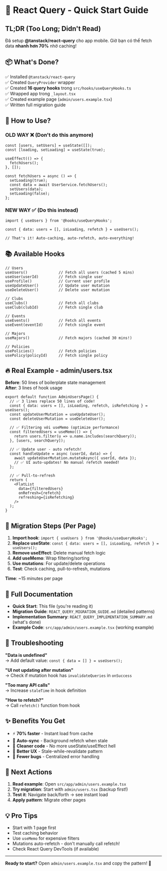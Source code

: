 # 🚀 React Query - Quick Start Guide

## TL;DR (Too Long; Didn't Read)

Đã setup **@tanstack/react-query** cho app mobile. Giờ bạn có thể fetch data **nhanh hơn 70%** nhờ caching!

## 📦 What's Done?

✅ Installed `@tanstack/react-query`  
✅ Created `QueryProvider` wrapper  
✅ Created **16 query hooks** trong `src/hooks/useQueryHooks.ts`  
✅ Wrapped app trong `_layout.tsx`  
✅ Created example page (`admin/users.example.tsx`)  
✅ Written full migration guide

## 🎯 How to Use?

### **OLD WAY** ❌ (Don't do this anymore)
```tsx
const [users, setUsers] = useState([]);
const [loading, setLoading] = useState(true);

useEffect(() => {
  fetchUsers();
}, []);

const fetchUsers = async () => {
  setLoading(true);
  const data = await UserService.fetchUsers();
  setUsers(data);
  setLoading(false);
};
```

### **NEW WAY** ✅ (Do this instead)
```tsx
import { useUsers } from '@hooks/useQueryHooks';

const { data: users = [], isLoading, refetch } = useUsers();

// That's it! Auto-caching, auto-refetch, auto-everything!
```

## 📚 Available Hooks

```tsx
// Users
useUsers()              // Fetch all users (cached 5 mins)
useUser(userId)         // Fetch single user
useProfile()            // Current user profile
useUpdateUser()         // Update user mutation
useDeleteUser()         // Delete user mutation

// Clubs
useClubs()              // Fetch all clubs
useClub(clubId)         // Fetch single club

// Events
useEvents()             // Fetch all events
useEvent(eventId)       // Fetch single event

// Majors
useMajors()             // Fetch majors (cached 30 mins!)

// Policies
usePolicies()           // Fetch policies
usePolicy(policyId)     // Fetch single policy
```

## 🔥 Real Example - admin/users.tsx

**Before**: 50 lines of boilerplate state management  
**After**: 3 lines of hook usage

```tsx
export default function AdminUsersPage() {
  // ✅ 3 lines replace 50 lines of code!
  const { data: users = [], isLoading, refetch, isRefetching } = useUsers();
  const updateUserMutation = useUpdateUser();
  const deleteUserMutation = useDeleteUser();

  // ✅ Filtering với useMemo (optimize performance)
  const filteredUsers = useMemo(() => {
    return users.filter(u => u.name.includes(searchQuery));
  }, [users, searchQuery]);

  // ✅ Update user - auto refetch!
  const handleUpdate = async (userId, data) => {
    await updateUserMutation.mutateAsync({ userId, data });
    // ✅ UI auto-updates! No manual refetch needed!
  };

  // ✅ Pull-to-refresh
  return (
    <FlatList
      data={filteredUsers}
      onRefresh={refetch}
      refreshing={isRefetching}
    />
  );
}
```

## 🎨 Migration Steps (Per Page)

1. **Import hook**: `import { useUsers } from '@hooks/useQueryHooks';`
2. **Replace useState**: `const { data: users = [], isLoading, refetch } = useUsers();`
3. **Remove useEffect**: Delete manual fetch logic
4. **Add useMemo**: Wrap filtering/sorting
5. **Use mutations**: For update/delete operations
6. **Test**: Check caching, pull-to-refresh, mutations

**Time**: ~15 minutes per page

## 📖 Full Documentation

- **Quick Start**: This file (you're reading it)
- **Migration Guide**: `REACT_QUERY_MIGRATION_GUIDE.md` (detailed patterns)
- **Implementation Summary**: `REACT_QUERY_IMPLEMENTATION_SUMMARY.md` (what's done)
- **Example Code**: `src/app/admin/users.example.tsx` (working example)

## 🐛 Troubleshooting

**"Data is undefined"**  
→ Add default value: `const { data = [] } = useUsers();`

**"UI not updating after mutation"**  
→ Check if mutation hook has `invalidateQueries` in `onSuccess`

**"Too many API calls"**  
→ Increase `staleTime` in hook definition

**"How to refetch?"**  
→ Call `refetch()` function from hook

## ✨ Benefits You Get

- ⚡ **70% faster** - Instant load from cache
- 🔄 **Auto-sync** - Background refetch when stale
- 🧹 **Cleaner code** - No more useState/useEffect hell
- 🚀 **Better UX** - Stale-while-revalidate pattern
- 🐛 **Fewer bugs** - Centralized error handling

## 🎯 Next Actions

1. **Read example**: Open `src/app/admin/users.example.tsx`
2. **Try migration**: Start with `admin/users.tsx` (backup first!)
3. **Test it**: Navigate back/forth → see instant load
4. **Apply pattern**: Migrate other pages

## 💡 Pro Tips

- Start with 1 page first
- Test caching behavior
- Use `useMemo` for expensive filters
- Mutations auto-refetch - don't manually call refetch!
- Check React Query DevTools (if available)

---

**Ready to start?** Open `admin/users.example.tsx` and copy the pattern! 🚀
